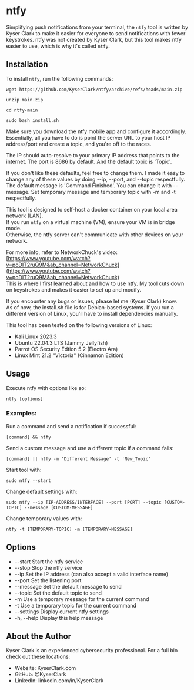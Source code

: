 # ntfy

Simplifying push notifications from your terminal, the `ntfy` tool is written by Kyser Clark to make it easier for everyone to send notifications with fewer keystrokes.
ntfy was not created by Kyser Clark, but this tool makes ntfy easier to use, which is why it's called `ntfy`.

## Installation

To install `ntfy`, run the following commands:
```
wget https://github.com/KyserClark/ntfy/archive/refs/heads/main.zip
```
```
unzip main.zip
```
```
cd ntfy-main
```
```
sudo bash install.sh
```
Make sure you download the ntfy mobile app and configure it accordingly.   
Essentially, all you have to do is point the server URL to your host IP address/port and create a topic, and you're off to the races.   
  
The IP should auto-resolve to your primary IP address that points to the internet. The port is 8686 by default. And the default topic is 'Topic'.  
  
If you don't like these defaults, feel free to change them. 
I made it easy to change any of these values by doing --ip, --port, and --topic respectfully. 
The default message is 'Command Finished'. You can change it with --message.
Set temporary message and temporary topic with -m and -t respectfully. 
  
This tool is designed to self-host a docker container on your local area network (LAN).  
If you run `ntfy` on a virtual machine (VM), ensure your VM is in bridge mode.   
Otherwise, the ntfy server can't communicate with other devices on your network.  
  
For more info, refer to NetworkChuck's video: [https://www.youtube.com/watch?v=poDIT2ruQ9M&ab_channel=NetworkChuck](https://www.youtube.com/watch?v=poDIT2ruQ9M&ab_channel=NetworkChuck)  
This is where I first learned about and how to use ntfy. 
My tool cuts down on keystrokes and makes it easier to set up and modify. 
   
If you encounter any bugs or issues, please let me (Kyser Clark) know.   
As of now, the install.sh file is for Debian-based systems. If you run a different version of Linux, you'll have to install dependencies manually.

This tool has been tested on the following versions of Linux:
* Kali Linux 2023.3
* Ubuntu 22.04.3 LTS (Jammy Jellyfish)
* Parrot OS Security Edtion 5.2 (Electro Ara)
* Linux Mint 21.2 "Victoria" (Cinnamon Edition)

## Usage
Execute ntfy with options like so:  
```
ntfy [options]
```

### Examples:

Run a command and send a notification if successful:

```
[command] && ntfy
```

Send a custom message and use a different topic if a command fails:
```
[command] || ntfy -m 'Different Message' -t 'New_Topic'

```
Start tool with: 
```
sudo ntfy --start
```
Change default settings with:
```
sudo ntfy --ip [IP-ADDRESS/INTERFACE] --port [PORT] --topic [CUSTOM-TOPIC] --message [CUSTOM-MESSAGE] 
```
Change temporary values with:
```
ntfy -t [TEMPORARY-TOPIC] -m [TEMPORARY-MESSAGE]
```

## Options
* --start         Start the ntfy service
* --stop          Stop the ntfy service
* --ip            Set the IP address (can also accept a valid interface name)
* --port          Set the listening port
* --message       Set the default message to send
* --topic         Set the default topic to send
* -m              Use a temporary message for the current command
* -t              Use a temporary topic for the current command
* --settings      Display current ntfy settings
* -h, --help      Display this help message

## About the Author

Kyser Clark is an experienced cybersecurity professional. For a full bio check out these locations:

* Website: KyserClark.com
* GitHub: @KyserClark
* LinkedIn: linkedin.com/in/KyserClark
